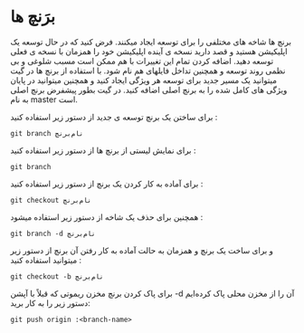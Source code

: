 برَنچ ها
====

برنچ ها شاخه های مختلفی را برای توسعه ایجاد میکنند. فرض کنید که در حال توسعه یک اپلیکیشن هستید و قصد دارید نسخه ی آینده اپلیکیشن خود را همزمان با نسخه ی فعلی توسعه دهید. اضافه کردن تمام این تغییرات با هم ممکن است مسبب شلوغی و بی نظمی روند توسعه و همچنین تداخل فایلهای هم نام شود.
با استفاده از برنچ ها در گیت میتوانید یک مسیر جدید برای توسعه هر ویژگی ایجاد کنید و همچنین میتوانید در پایان ویژگی های کامل شده را به برنچ اصلی اضافه کنید. در گیت بطور پیشفرض برنچ اصلی به نام master است.

برای ساختن یک برنچ توسعه ی جدید از دستور زیر استفاده کنید :
```
git branch نام‌برنچ
```

برای نمایش لیستی از برنچ ها از دستور زیر استفاده کنید :
```
git branch
```

برای آماده به کار کردن یک برنچ از دستور زیر استفاده کنید :

```
git checkout نام‌برنچ
```

همچنین برای حذف یک شاخه از دستور زیر استفاده میشود :

```
git branch -d نام‌برنچ
```

و برای ساخت یک برنچ و همزمان به حالت آماده به کار رفتن آن برنچ از دستور زیر میتوانید استفاده کنید :
```
git checkout -b نام‌برنچ
```

برای پاک کردن برنچ مخزن ریموتی که قبلاً با آپشن -d آن را از مخزن محلی پاک کرده‌ایم دستور زیر را به کار برید:

```
git push origin :<branch-name>
```

